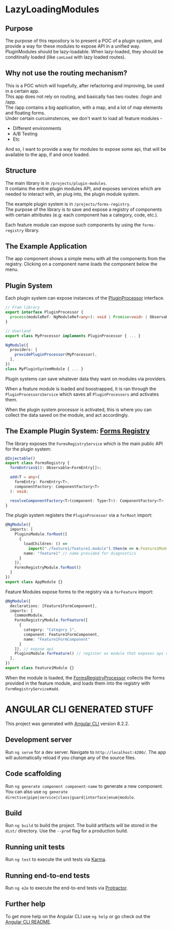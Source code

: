 # LazyLoadingModules

## Purpose

The purpose of this repository is to present a POC of a plugin system, and provide a way for these modules to expose API in a unified way.
PluginModules should be lazy-loadable. When lazy-loaded, they should be conditinally loaded (like `canLoad` with lazy loaded routes).

## Why not use the routing mechanism?

This is a POC which will hopefully, after refactoring and improving, be used in a certain app.  
This app does not rely on routing, and basically has two routes: /login and /app.  
The /app contains a big application, with a map, and a lot of map elements and floating forms.  
Under certain curcuimstences, we don't want to load all feature modules -

- Different environments
- A/B Testing
- Etc

And so, I want to provide a way for modules to expose some api, that will be available to the app, if and once loaded.

## Structure

The main library is in `/projects/plugin-modules`.  
It contains the entire plugin modules API, and exposes services which are needed to interact with, an plug into, the plugin module system.

The example plugin system is in `/projects/forms-registry`.  
The purpose of the library is to save and expose a registry of components with certain attributes (e.g: each component has a category, code, etc.).

Each feature module can expose such components by using the `forms-registry` library.

## The Example Application

The app component shows a simple menu with all the components from the registry.
Clicking on a component name loads the component below the menu.

## Plugin System

Each plugin system can expose instances of the [PluginProcessor](projects/plugin-modules/src/lib/interfaces.ts#18) interface.

```typescript
// From library
export interface PluginProcessor {
  process(moduleRef: NgModuleRef<any>): void | Promise<void> | Observable<void>;
}

// Userland
export class MyProcessor implements PluginProcessor { ... }

NgModule({
  providers: [
    providePluginProcessor(MyProcessor),
  ],
})
class MyPluginSystemModule { ... }
```

Plugin systems can save whatever data they want on modules via providers.

When a feature module is loaded and boostrapped, it is ran through the `PluginProcessorsService` which saves all `PluginProcessors` and activates them.

When the plugin system processor is activated, this is where you can collect the data saved on the module, and act accordingly.

## The Example Plugin System: [Forms Registry](/projects/forms-registry)

The library exposes the `FormsRegistryService` which is the main public API for the plugin system:

```typescript
@Injectable()
export class FormsRegistry {
  formEntries$(): Observable<FormEntry[]>;

  add<T = any>(
    formEntry: FormEntry<T>,
    componentFactory: ComponentFactory<T>
  ): void;

  resolveComponentFactory<T>(component: Type<T>): ComponentFactory<T> | null;
}
```

The plugin system registers the `PluginProcessor` via a `forRoot` import:

```typescript
@NgModule({
  imports: [
    PluginsModule.forRoot([
      {
        loadChildren: () =>
          import("./feature1/feature1.module").then(m => m.Feature1Module),
        name: "feature1" // name provided for diagnostics
      }
    ]),
    FormsRegistryModule.forRoot()
  ]
})
export class AppModule {}
```

Feature Modules expose forms to the registry via a `forFeature` import:

```typescript
@NgModule({
  declarations: [Feature1FormComponent],
  imports: [
    CommonModule,
    FormsRegistryModule.forFeature([
      {
        category: "Category 1",
        component: Feature1FormComponent,
        name: "Feature1FormComponent"
      }
    ]), // expose api
    PluginsModule.forFeature() // register as module that exposes api via plugins
  ],
})
export class Feature1Module {}
```

When the module is loaded, the [FormsRegistryProcessor](projects/forms-registry/src/lib/forms-registry-processor.service.ts) collects the forms provided in the feature module, and loads them into the registry with `FormRegistryService#add`.

# ANGULAR CLI GENERATED STUFF

This project was generated with [Angular CLI](https://github.com/angular/angular-cli) version 8.2.2.

## Development server

Run `ng serve` for a dev server. Navigate to `http://localhost:4200/`. The app will automatically reload if you change any of the source files.

## Code scaffolding

Run `ng generate component component-name` to generate a new component. You can also use `ng generate directive|pipe|service|class|guard|interface|enum|module`.

## Build

Run `ng build` to build the project. The build artifacts will be stored in the `dist/` directory. Use the `--prod` flag for a production build.

## Running unit tests

Run `ng test` to execute the unit tests via [Karma](https://karma-runner.github.io).

## Running end-to-end tests

Run `ng e2e` to execute the end-to-end tests via [Protractor](http://www.protractortest.org/).

## Further help

To get more help on the Angular CLI use `ng help` or go check out the [Angular CLI README](https://github.com/angular/angular-cli/blob/master/README.md).
